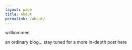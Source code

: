 ```yaml
---
layout: page
title: About
permalink: /about/
---
```

willkommen <br />

an ordinary blog... stay tuned for a more in-depth post here
